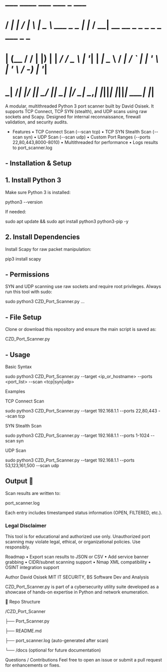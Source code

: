 #   ___   ____  ___      ___               _       ___                                       
#  / __| |_  / |   \    | _ \  ___   _ _  | |_    / __|  __   __ _   _ _    _ _    ___   _ _ 
# | (__   / /  | |) |   |  _/ / _ \ | '_| |  _|   \__ \ / _| / _` | | ' \  | ' \  / -_) | '_|
#  \___| /___| |___/    |_|   \___/ |_|    \__|   |___/ \__| \__,_| |_||_| |_||_| \___| |_|  

A modular, multithreaded Python 3 port scanner built by David Osisek. It supports TCP Connect, TCP SYN (stealth), and UDP scans using raw sockets and Scapy. Designed for internal reconnaissance, firewall validation, and security audits.

- Features
	•	TCP Connect Scan (--scan tcp)
	•	TCP SYN Stealth Scan (--scan syn)
	•	UDP Scan (--scan udp)
	•	Custom Port Ranges (--ports 22,80,443,8000-8010)
	•	Multithreaded for performance
	•	Logs results to port_scanner.log



## - Installation & Setup


## 1. Install Python 3

Make sure Python 3 is installed:

python3 --version

If needed:

sudo apt update && sudo apt install python3 python3-pip -y


## 2. Install Dependencies

Install Scapy for raw packet manipulation:

pip3 install scapy

## - Permissions

SYN and UDP scanning use raw sockets and require root privileges. Always run this tool with sudo:

sudo python3 CZD_Port_Scanner.py ...


## - File Setup

Clone or download this repository and ensure the main script is saved as:

CZD_Port_Scanner.py

## - Usage

Basic Syntax

sudo python3 CZD_Port_Scanner.py --target <ip_or_hostname> --ports <port_list> --scan <tcp|syn|udp>



Examples

TCP Connect Scan

sudo python3 CZD_Port_Scanner.py --target 192.168.1.1 --ports 22,80,443 --scan tcp

SYN Stealth Scan

sudo python3 CZD_Port_Scanner.py --target 192.168.1.1 --ports 1-1024 --scan syn

UDP Scan

sudo python3 CZD_Port_Scanner.py --target 192.168.1.1 --ports 53,123,161,500 --scan udp




## Output 💾 

Scan results are written to:

port_scanner.log

Each entry includes timestamped status information (OPEN, FILTERED, etc.).


### Legal Disclaimer ### 

This tool is for educational and authorized use only. Unauthorized port scanning may violate legal, ethical, or organizational policies. Use responsibly.



Roadmap
	•	Export scan results to JSON or CSV
	•	Add service banner grabbing
	•	CIDR/subnet scanning support
	•	Nmap XML compatibility
	•	OSINT integration support



Author
David Osisek
MIT IT SECURITY, BS Software Dev and Analysis

CZD_Port_Scanner.py is part of a cybersecurity utility suite developed as a showcase of hands-on expertise in Python and network enumeration.



📁 Repo Structure

/CZD_Port_Scanner

├── Port_Scanner.py

├── README.md

├── port_scanner.log  (auto-generated after scan)

└── /docs              (optional for future documentation)



Questions / Contributions
Feel free to open an issue or submit a pull request for enhancements or fixes.
